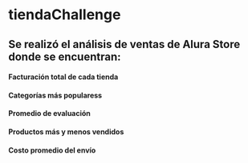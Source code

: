 # tiendaChallenge

## Se realizó el análisis de ventas de Alura Store donde se encuentran: 
#### Facturación total de cada tienda
#### Categorías más popularess
#### Promedio de evaluación 
#### Productos más y menos vendidos 
#### Costo promedio del envío
